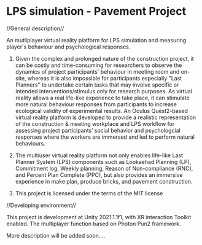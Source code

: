 # LPS simulation - Pavement Project

//General description//

An mutliplayer virtual reality platform for LPS simulation and measuring player's behaviour and psychological responses.

1. Given the complex and prolonged nature of the construction project, it can be costly and time-consuming for researchers to observe the dynamics of project participants' behaviour in meeting room and on-site, whereas it is also impossible for participants especially "Last Planners" to undertake certain tasks that may involve specific or intended interventions/stimulus only for research purposes. As virtual reality allows a real life-like experience to take place, it can stimulate more natural behaviour responses from participants to increase ecological validity of experimental results. An Oculus Quest2-based virtual reality platform is developed to provide a realistic representation of the construction & meeting workplace and LPS workflow for assessing project participants’ social behavior and psychologcial responses where the workers are immersed and led to perform natural behaviours.

2. The multiuser virtual reality platform not only enables life-like Last Planner System (LPS) components such as Lookaehad Planning (LP), Commitment log, Weekly planning, Reason of Non-compliance (RNC), and Percent Plan Complete (PPC), but also provides an immersive experience in make plan, produce bricks, and pavement construction.

3. This project is licensed under the terms of the MIT license

//Developing environment//

This project is development at Unity 2021.1.1f1, with XR interaction Toolkit enabled. The multiplayer function based on Photon Pun2 framework. 

More description will be added soon....

